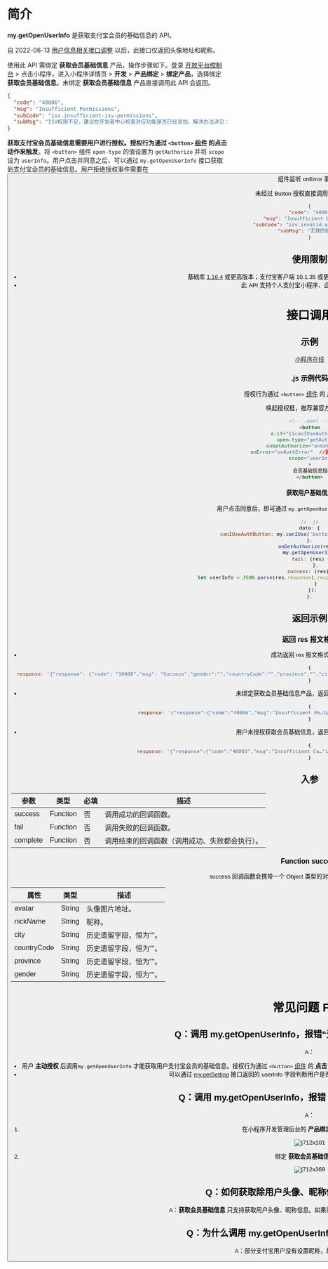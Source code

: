 # 简介

**my.getOpenUserInfo** 是获取支付宝会员的基础信息的 API。

自 2022-06-13 [用户信息相关接口调整](https://forum.alipay.com/mini-app/post/73101020) 以后，此接口仅返回头像地址和昵称。

使用此 API 需绑定 **获取会员基础信息** 产品，操作步骤如下。登录 [开放平台控制台](https://openhome.alipay.com/develop/manage) > 点击小程序，进入小程序详情页 > **开发** > **产品绑定** > **绑定产品**，选择绑定 **获取会员基础信息**。未绑定 **获取会员基础信息** 产品直接调用此 API 会返回。

```json
{
  "code": "40006",
  "msg": "Insufficient Permissions",
  "subCode": "isv.insufficient-isv-permissions",
  "subMsg": "ISV权限不足，建议在开发者中心检查对应功能是否已经添加，解决办法详见：https://docs.open.alipay.com/common/isverror"
}
```

**获取支付宝会员基础信息需要用户进行授权。授权行为通过 `<button>` [组件](https://opendocs.alipay.com/mini/component/button) 的点击动作来触发**。将 `<button>` 组件 `open-type` 的值设置为 `getAuthorize` 并将 `scope` 设为 `userInfo`。用户点击并同意之后，可以通过 `my.getOpenUserInfo` 接口获取到支付宝会员的基础信息。用户拒绝授权事件需要在 <button> 组件监听 onError 事件。
  
未经过 Button 授权直接调用此 API 会返回

```json
{
  "code": "40003",
  "msg": "Insufficient Conditions",
  "subCode": "isv.invalid-auth-relations",
  "subMsg": "无效的授权关系"
}
```

## 使用限制

- 基础库 [1.16.4](https://opendocs.alipay.com/mini/framework/lib) 或更高版本；支付宝客户端 10.1.35 或更高版本。若版本较低，建议采取 [兼容处理](https://opendocs.alipay.com/mini/framework/compatibility)。
- 此 API 支持个人支付宝小程序、企业支付宝小程序使用。

# 接口调用

## 示例

[小程序在线](https://opendocs.alipay.com/openbox/mini/opendocs/get-user-info?view=preview&defaultPage=pages/base-info/base-info&defaultOpenedFiles=pages/base-info/base-info&theme=light&priority=js)

### .js 示例代码

授权行为通过 `<button>` [组件](https://opendocs.alipay.com/mini/component/button) 的 **点击** 动作来触发。

唤起授权框，推荐兼容方案如下：

```html
<!-- .axml -->
<button
  a:if="{{canIUseAuthButton}}"
  open-type="getAuthorize"
  onGetAuthorize="onGetAuthorize"
  onError="onAuthError"  //监听用户拒绝授权事件
  scope="userInfo"
>
  会员基础信息授权
</button>
```

#### 获取用户基础信息

用户点击同意后，即可通过 `my.getOpenUserInfo()` 获取用户基础信息：

```javascript
// .js
data: {
  canIUseAuthButton: my.canIUse('button.open-type.getAuthorize')
},
onGetAuthorize(res) {
  my.getOpenUserInfo({
    fail: (res) => {
    },
    success: (res) => {
      let userInfo = JSON.parse(res.response).response // 以下方的报文格式解析两层 response
    }
  });
},
```

## 返回示例

### 返回 res 报文格式

- 成功返回 res 报文格式示例如下：<br />

```js
{
  response: '{"response": {"code": "10000","msg": "Success","gender":"","countryCode":"","province":"","city":"","nickName": "XXX","avatar": "https://tfs.alipayobjects.com/images/partner/XXXXXXXX"}}';
}
```

- 未绑定获取会员基础信息产品，返回 res 报文格式示例如下：<br />

```js
{
  response: '{"response":{"code":"40006","msg":"Insufficient Pe…tps:\\/\\/docs.open.alipay.com\\/common\\/isverror"}}';
}
```

- 用户未授权获取会员基础信息，返回 res 报文格式示例如下：<br />

```js
{
  response: '{"response":{"code":"40003","msg":"Insufficient Co…"isv.invalid-auth-relations","subMsg":"无效的授权关系"}}';
}
```

## 入参

| **参数** | **类型** | **必填** | **描述** |
| --- | --- | --- | --- |
| success | Function | 否 | 调用成功的回调函数。 |
| fail | Function | 否 | 调用失败的回调函数。 |
| complete | Function | 否 | 调用结束的回调函数（调用成功、失败都会执行）。 |

### Function success

success 回调函数会携带一个 Object 类型的对象，属性被解析后如下表所示：

| **属性**    | **类型** | **描述**               |
| ----------- | -------- | ---------------------- |
| avatar      | String   | 头像图片地址。         |
| nickName    | String   | 昵称。                 |
| city        | String   | 历史遗留字段，恒为""。 |
| countryCode | String   | 历史遗留字段，恒为""。 |
| province    | String   | 历史遗留字段，恒为""。 |
| gender      | String   | 历史遗留字段，恒为""。 |

# 常见问题 FAQ

## Q：调用 my.getOpenUserInfo，报错“无效的授权关系”，如何处理？

A：

- 用户 **主动授权** 后调用`my.getOpenUserInfo` 才能获取用户支付宝会员的基础信息。授权行为通过 `<button>` [组件](https://opendocs.alipay.com/mini/component/button) 的 **点击** 动作来触发操作，需要将 `<button>` 组件 `open-type` 的值设置为 `getAuthorize`，并将 `scope` 设为 `userInfo`。
- 可以通过 [my.getSetting](https://opendocs.alipay.com/mini/api/xmk3ml) 接口返回的 userInfo 字段判断用户是否授权过会员基础信息，userInfo 为 true 即已授权。

## Q：调用 my.getOpenUserInfo，报错 "ISV 权限不足"，如何处理？

A：

1. 在小程序开发管理后台的 **产品绑定** 中，点击 **绑定产品**。

![|712x101](https://gw.alipayobjects.com/mdn/rms_390dfd/afts/img/A*XL89TIDxbVoAAAAAAAAAAAAAARQnAQ)

2. 绑定 **获取会员基础信息** 产品。

![|712x369](https://gw.alipayobjects.com/mdn/rms_390dfd/afts/img/A*WaCESJQ8cBwAAAAAAAAAAAAAARQnAQ)

## Q：如何获取除用户头像、昵称信息以外的用户信息？

A：**获取会员基础信息** 只支持获取用户头像、昵称信息。如果需要获取其他用户信息，参阅 [用户信息申请流程](https://opendocs.alipay.com/common/02kkuu)

## Q：为什么调用 my.getOpenUserInfo 返回的用户的昵称为空？

A：部分支付宝用户没有设置昵称，故获取不到用户昵称。
